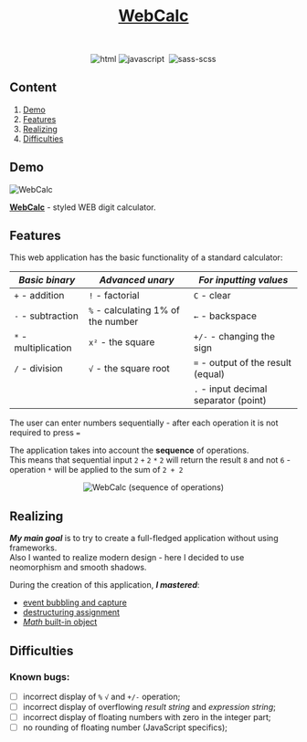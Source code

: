 <h1 align="center">
  <a href="https://egoromanoff.github.io/web-calc/" target="_blank" title="'WebCalc' Demo Link">
    WebCalc
  </a>
</h1>
<br>
<div align="center">

  ![html](https://user-images.githubusercontent.com/67374276/189624538-7f47e804-3498-4d1c-9cf2-b1ba9b778eaf.svg)
  ![javascript](https://user-images.githubusercontent.com/67374276/189316388-4182d570-0a10-4dcf-9568-d13e7c6b5c56.svg)&nbsp;
  ![sass-scss](https://user-images.githubusercontent.com/67374276/189319440-79881be3-d7db-4506-87b8-57044a88b167.svg)

</div>

## Content
1. [Demo](#demo)
2. [Features](#features)
3. [Realizing](#realizing)
4. [Difficulties](#difficulties)

## Demo
![WebCalc](https://user-images.githubusercontent.com/67374276/189625375-c7953947-787a-4109-8192-1da5ec27bb75.png)

[**WebCalc**](https://egoromanoff.github.io/web-calc/) - styled WEB digit calculator.

## Features

This web application has the basic functionality of a standard calculator:

| ***Basic binary***   | ***Advanced unary***               | ***For inputting values***            |
| -------------------- | ---------------------------------- | ------------------------------------- |
| `+` - addition       | `!` - factorial                    | `C` - clear                           |
| `-` - subtraction    | `%` - calculating 1% of the number | `←` - backspace                       |
| `*` - multiplication | `x²` - the square                  | `+/-` - changing the sign             |
| `/` - division       | `√` - the square root              | `=` - output of the result (equal)    |
|                      |                                    | `.` - input decimal separator (point) |

The user can enter numbers sequentially - after each operation it is not required to press `=`

The application takes into account the **sequence** of operations.  
This means that sequential input `2` `+` `2` `*` `2` will return the result `8` and not `6` - operation `*` will be applied to the sum of `2 + 2`

<div align="center">
  <img src="https://user-images.githubusercontent.com/67374276/189635149-6514df33-2b11-4b6c-8f0f-232a5f949ddf.png" alt="WebCalc (sequence of operations)">
</div>

## Realizing

***My main goal*** is to try to create a full-fledged application without using frameworks.  
Also I wanted to realize modern design - here I decided to use neomorphism and smooth shadows.

During the creation of this application, ***I mastered***:
- [event bubbling and capture](https://developer.mozilla.org/en-US/docs/Learn/JavaScript/Building_blocks/Events#event_bubbling_and_capture)
- [destructuring assignment](https://developer.mozilla.org/en-US/docs/Web/JavaScript/Reference/Operators/Destructuring_assignment)
- [*Math* built-in object](https://developer.mozilla.org/en-US/docs/Web/JavaScript/Reference/Global_Objects/Math)

## Difficulties

### **Known bugs**:
- [ ] incorrect display of `%` `√` and `+/-` operation;
- [ ] incorrect display of overflowing *result string* and *expression string*;
- [ ] incorrect display of floating numbers with zero in the integer part;
- [ ] no rounding of floating number (JavaScript specifics);
